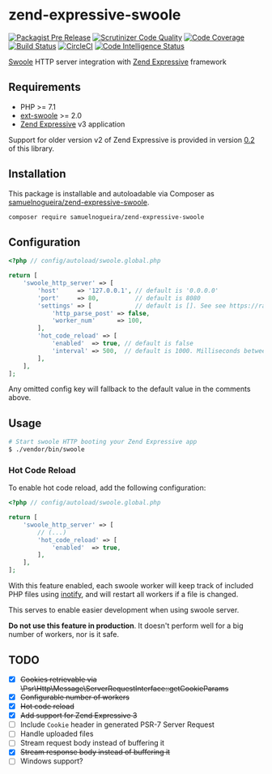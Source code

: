# zend-expressive-swoole

[![Packagist Pre Release](https://img.shields.io/packagist/vpre/samuelnogueira/zend-expressive-swoole.svg)](https://packagist.org/packages/samuelnogueira/zend-expressive-swoole)
[![Scrutinizer Code Quality](https://scrutinizer-ci.com/g/samuelnogueira/zend-expressive-swoole/badges/quality-score.png?b=master)](https://scrutinizer-ci.com/g/samuelnogueira/zend-expressive-swoole/?branch=master)
[![Code Coverage](https://scrutinizer-ci.com/g/samuelnogueira/zend-expressive-swoole/badges/coverage.png?b=master)](https://scrutinizer-ci.com/g/samuelnogueira/zend-expressive-swoole/?branch=master)
[![Build Status](https://scrutinizer-ci.com/g/samuelnogueira/zend-expressive-swoole/badges/build.png?b=master)](https://scrutinizer-ci.com/g/samuelnogueira/zend-expressive-swoole/build-status/master)
[![CircleCI](https://circleci.com/gh/samuelnogueira/zend-expressive-swoole.svg?style=shield)](https://circleci.com/gh/samuelnogueira/zend-expressive-swoole)
[![Code Intelligence Status](https://scrutinizer-ci.com/g/samuelnogueira/zend-expressive-swoole/badges/code-intelligence.svg?b=master)](https://scrutinizer-ci.com/code-intelligence)

[Swoole](http://www.swoole.com/) HTTP server integration with [Zend Expressive](https://docs.zendframework.com/zend-expressive/) framework

## Requirements

* PHP >= 7.1
* [ext-swoole](https://pecl.php.net/package/swoole) >= 2.0
* [Zend Expressive](https://docs.zendframework.com/zend-expressive/) v3 application

Support for older version v2 of Zend Expressive is provided in version [0.2](https://packagist.org/packages/samuelnogueira/zend-expressive-swoole#0.2.0) of this library.

## Installation

This package is installable and autoloadable via Composer as [samuelnogueira/zend-expressive-swoole](https://packagist.org/packages/samuelnogueira/zend-expressive-swoole).

```sh
composer require samuelnogueira/zend-expressive-swoole
```

## Configuration
```php
<?php // config/autoload/swoole.global.php

return [
    'swoole_http_server' => [
        'host'     => '127.0.0.1', // default is '0.0.0.0'
        'port'     => 80,          // default is 8080
        'settings' => [            // default is []. See see https://rawgit.com/tchiotludo/swoole-ide-helper/english/docs/classes/swoole_server.html#method_set
            'http_parse_post' => false, 
            'worker_num'      => 100, 
        ],
        'hot_code_reload' => [
            'enabled'  => true, // default is false
            'interval' => 500,  // default is 1000. Milliseconds between file changes checks.
        ],
    ],
];
```
Any omitted config key will fallback to the default value in the comments above.
 
## Usage
```bash
# Start swoole HTTP booting your Zend Expressive app
$ ./vendor/bin/swoole
```

### Hot Code Reload
To enable hot code reload, add the following configuration:
```php
<?php // config/autoload/swoole.global.php

return [
    'swoole_http_server' => [
        // (...)
        'hot_code_reload' => [
            'enabled'  => true,
        ],
    ],
];
```
With this feature enabled, each swoole worker will keep track of included PHP files using [inotify](https://pecl.php.net/package/inotify), and will restart all workers if a file is changed.

This serves to enable easier development when using swoole server.

**Do not use this feature in production**. It doesn't perform well for a big number of workers, nor is it safe.

## TODO
- [x] ~~Cookies retrievable via \Psr\Http\Message\ServerRequestInterface::getCookieParams~~
- [x] ~~Configurable number of workers~~
- [x] ~~Hot code reload~~
- [x] ~~Add support for Zend Expressive 3~~
- [ ] Include `Cookie` header in generated PSR-7 Server Request
- [ ] Handle uploaded files
- [ ] Stream request body instead of buffering it
- [x] ~~Stream response body instead of buffering it~~
- [ ] Windows support?
